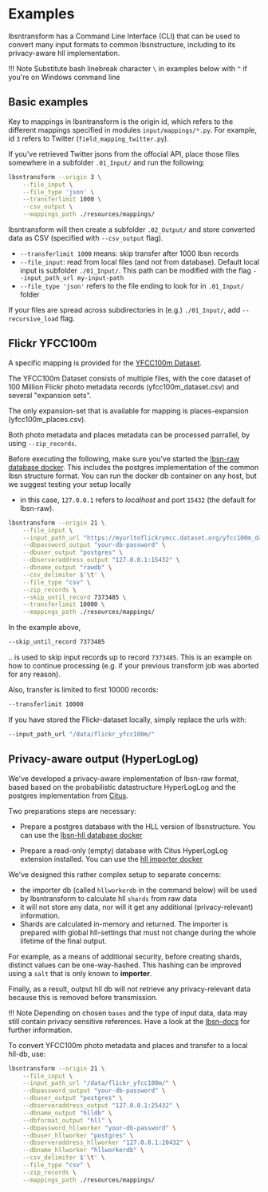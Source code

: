 # Examples

lbsntransform has a Command Line Interface (CLI) that can be used to convert many 
input formats to common lbsnstructure, including to its privacy-aware hll implementation.


!!! Note
    Substitute bash linebreak character `\` in examples below with `^` if you're on Windows command line

## Basic examples

Key to mappings in lbsntransform is the origin id, which refers to the different mappings specified in modules `input/mappings/*.py`. For example,
id `3` refers to Twitter (`field_mapping_twitter.py`).

If you've retrieved Twitter jsons from the offocial API, place those files somewhere in a subfolder `.01_Input/` and run the following:

```bash
lbsntransform --origin 3 \
    --file_input \
    --file_type 'json' \
    --transferlimit 1000 \
    --csv_output \
    --mappings_path ./resources/mappings/

```

lbsntransform will then create a subfolder `.02_Output/` and store converted data as CSV (specified with `--csv_output` flag).

* `--transferlimit 1000` means: skip transfer after 1000 lbsn records
* `--file_input`: read from local files (and not from database). Default local input is subfolder `./01_Input/`. This path can be modified with the flag `--input_path_url my-input-path`
* `--file_type 'json'` refers to the file ending to look for in `.01_Input/` folder

If your files are spread across subdirectories in (e.g.) `./01_Input/`, add `--recursive_load` flag.

## Flickr YFCC100m

A specific mapping is provided for the [YFCC100m Dataset](https://multimediacommons.wordpress.com/yfcc100m-core-dataset/).


The YFCC100m Dataset consists of multiple files, with the core dataset of 100 Million 
Flickr photo metadata records (yfcc100m_dataset.csv) and several "expansion sets".


The only expansion-set that is available for mapping is places-expansion (yfcc100m_places.csv).


Both photo metadata and places metadata can be processed parrallel, by using `--zip_records`.


Before executing the following, make sure you've started the [lbsn-raw database docker](https://gitlab.vgiscience.de/lbsn/databases/rawdb). 
This includes the postgres implementation of the common lbsn structure format. You 
can run the docker db container on any host, but we suggest testing your setup locally 
- in this case, `127.0.0.1` refers to _localhost_ and port `15432` (the default for 
lbsn-raw).


```bash
lbsntransform --origin 21 \
    --file_input \
    --input_path_url "https://myurltoflickrymcc.dataset.org/yfcc100m_dataset.csv;https://myurltoflickrymcc.dataset.org/flickr_yfcc100m/yfcc100m_places.csv" \
    --dbpassword_output "your-db-password" \
    --dbuser_output "postgres" \
    --dbserveraddress_output "127.0.0.1:15432" \
    --dbname_output "rawdb" \
    --csv_delimiter $'\t' \
    --file_type "csv" \
    --zip_records \
    --skip_until_record 7373485 \
    --transferlimit 10000 \
    --mappings_path ./resources/mappings/
```

In the example above,

```bash
--skip_until_record 7373485
```
.. is used to skip input records up to record `7373485`. This is an example on how to continue processing (e.g. if your previous transform job was aborted for any reason).


Also, transfer is limited to first 10000 records:

```bash
--transferlimit 10000
```

If you have stored the Flickr-dataset locally, simply replace the urls with:

```bash
--input_path_url "/data/flickr_yfcc100m/"
```


## Privacy-aware output (HyperLogLog)

We've developed a privacy-aware implementation of lbsn-raw format, based based on 
the probabilistic datastructure HyperLogLog and the postgres implementation from 
[Citus](https://github.com/citusdata/postgresql-hll).

Two preparations steps are necessary:

* Prepare a postgres database with the HLL version of lbsnstructure. You can use 
  the [lbsn-hll database docker](https://gitlab.vgiscience.de/lbsn/databases/hlldb)

* Prepare a read-only (empty) database with Citus HyperLogLog extension installed. 
  You can use the [hll importer docker](https://gitlab.vgiscience.de/lbsn/tools/importer)


We've designed this rather complex setup to separate concerns:

- the importer db (called `hllworkerdb` in the command below) will be used by lbsntransform 
  to calculate hll `shards` from raw data
- it will not store any data, nor will it get any additional (privacy-relevant) information.
- Shards are calculated in-memory and returned. The importer is prepared with global 
  hll-settings that must not change during the whole lifetime of the final output.

For example, as a means of additional security, before creating shards, distinct 
values can be one-way-hashed. This hashing can be improved using a `salt` that is 
only known to **importer**.

Finally, as a result, output hll db will not retrieve any privacy-relevant data because 
this is removed before transmission.

!!! Note
    Depending on chosen `bases` and the type of input data, data may still contain 
    privacy sensitive references. Have a look at the [lbsn-docs](https://lbsn.vgiscience.org) 
    for further information.

To convert YFCC100m photo metadata and places and transfer to a local hll-db, use:


```bash
lbsntransform --origin 21 \
    --file_input \
    --input_path_url "/data/flickr_yfcc100m/" \
    --dbpassword_output "your-db-password" \
    --dbuser_output "postgres" \
    --dbserveraddress_output "127.0.0.1:25432" \
    --dbname_output "hlldb" \
    --dbformat_output "hll" \
    --dbpassword_hllworker "your-db-password" \
    --dbuser_hllworker "postgres" \
    --dbserveraddress_hllworker "127.0.0.1:20432" \
    --dbname_hllworker "hllworkerdb" \
    --csv_delimiter $'\t' \
    --file_type "csv" \
    --zip_records \
    --mappings_path ./resources/mappings/
```
